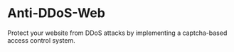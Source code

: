 # Anti-DDoS-Web
Protect your website from DDoS attacks by implementing a captcha-based access control system.
